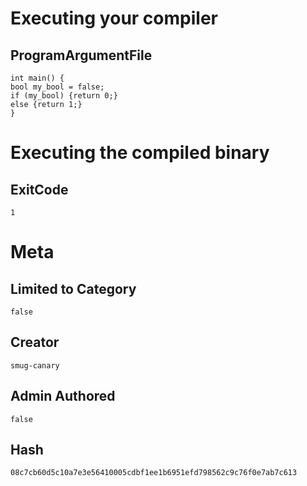 # Executing your compiler

## ProgramArgumentFile

```
int main() {
bool my_bool = false;
if (my_bool) {return 0;}
else {return 1;}
}

```

# Executing the compiled binary

## ExitCode

```
1
```

# Meta

## Limited to Category

```
false
```

## Creator

```
smug-canary
```

## Admin Authored

```
false
```

## Hash

```
08c7cb60d5c10a7e3e56410005cdbf1ee1b6951efd798562c9c76f0e7ab7c613
```
